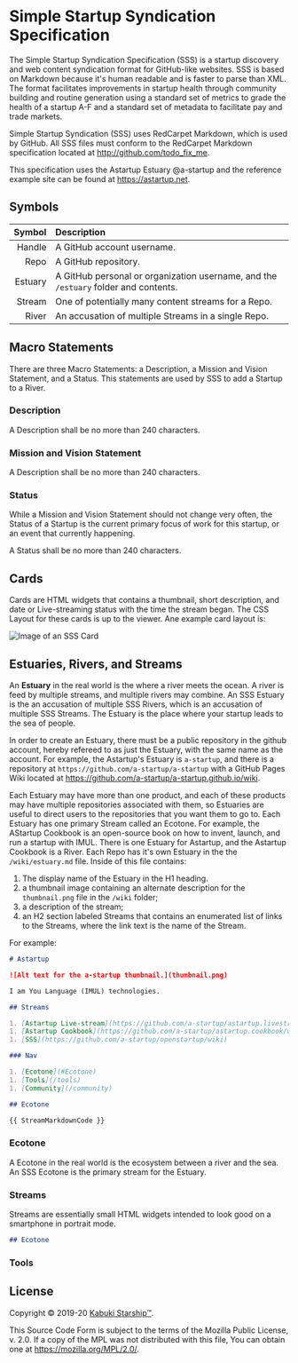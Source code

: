 # Simple Startup Syndication Specification

The Simple Startup Syndication Specification (SSS) is a startup discovery and web content syndication format for GitHub-like websites. SSS is based on Markdown because it's human readable and is faster to parse than XML. The format facilitates improvements in startup health through community building and routine generation using a standard set of metrics to grade the health of a startup A-F and a standard set of metadata to facilitate pay and trade markets.

Simple Startup Syndication (SSS) uses RedCarpet Markdown, which is used by GitHub. All SSS files must conform to the RedCarpet Markdown specification located at <http://github.com/todo_fix_me>.

This specification uses the Astartup Estuary @a-startup and the reference example site can be found at <https://astartup.net>.

## Symbols

|     Symbol | Description |
|-----------:|:------------|
|     Handle | A GitHub account username. |
|       Repo | A GitHub repository. |
|    Estuary | A GitHub personal or organization username, and the `/estuary` folder and contents. |
|     Stream | One of potentially many content streams for a Repo. |
|      River | An accusation of multiple Streams in a single Repo. |

## Macro Statements

There are three Macro Statements: a Description, a Mission and Vision Statement, and a Status. This statements are used by SSS to add a Startup to a River.

### Description

A Description shall be no more than 240 characters.

### Mission and Vision Statement

A Description shall be no more than 240 characters.

### Status

While a Mission and Vision Statement should not change very often, the Status of a Startup is the current primary focus of work for this startup, or an event that currently happening.

A Status shall be no more than 240 characters.

## Cards

Cards are HTML widgets that contains a thumbnail, short description, and date or Live-streaming status with the time the stream began. The CSS Layout for these cards is up to the viewer. Ane example card layout is:

![Image of an SSS Card](./todo_fix_me.png)

## Estuaries, Rivers, and Streams

An **Estuary** in the real world is the where a river meets the ocean. A river is feed by multiple streams, and multiple rivers may combine. An SSS Estuary is the an accusation of multiple SSS Rivers, which is an accusation of multiple SSS Streams. The Estuary is the place where your startup leads to the sea of people.

In order to create an Estuary, there must be a public repository in the github account, hereby refereed to as just the Estuary, with the same name as the account. For example, the Astartup's Estuary is `a-startup`, and there is a repository at `https://github.com/a-startup/a-startup` with a GitHub Pages Wiki located at <https://github.com/a-startup/a-startup.github.io/wiki>.

Each Estuary may have more than one product, and each of these products may have multiple repositories associated with them, so Estuaries are useful to direct users to the repositories that you want them to go to. Each Estuary has one primary Stream called an Ecotone. For example, the AStartup Cookbook is an open-source book on how to invent, launch, and run a startup with IMUL. There is one Estuary for Astartup, and the Astartup Cookbook is a River. Each Repo has it's own Estuary in the the `/wiki/estuary.md` file. Inside of this file contains:

1. The display name of the Estuary in the H1 heading.
1. a thumbnail image containing an alternate description for the `thumbnail.png` file in the `/wiki` folder;
1. a description of the stream;
1. an H2 section labeled Streams that contains an enumerated list of links to the Streams, where the link text is the name of the Stream.

For example:

```Markdown
# Astartup

![Alt text for the a-startup thumbnail.](thumbnail.png)

I am You Language (IMUL) technologies.

## Streams

1. [Astartup Live-stream](https://github.com/a-startup/astartup.livestream/wiki)
1. [Astartup Cookbook](https://github.com/a-startup/astartup.cookbook/wiki)
1. [SSS](https://github.com/a-startup/openstartup/wiki)

### Nav

1. [Ecotone](#Ecotone)
1. [Tools](/tools)
1. [Community](/community)

## Ecotone

{{ StreamMarkdownCode }}
```

### Ecotone

A Ecotone in the real world is the ecosystem between a river and the sea. An SSS Ecotone is the primary stream for the Estuary.

### Streams

Streams are essentially small HTML widgets intended to look good on a smartphone in portrait mode.

```Markdown
## Ecotone


```

### Tools

## License

Copyright © 2019-20 [Kabuki Starship™](https://kabukistarship.com).

This Source Code Form is subject to the terms of the Mozilla Public License, v. 2.0. If a copy of the MPL was not distributed with this file, You can obtain one at <https://mozilla.org/MPL/2.0/>.
